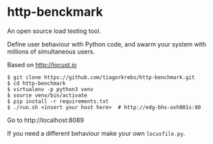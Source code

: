 # http-benckmark

An open source load testing tool.

Define user behaviour with Python code, and swarm your system with millions of simultaneous users.

Based on http://locust.io

```console
$ git clone https://github.com/tiagorkrebs/http-benchmark.git
$ cd http-benchmark
$ virtualenv -p python3 venv
$ source venv/bin/activate
$ pip install -r requirements.txt
$ ./run.sh <insert your host here>  # http://edg-bhs-ovh001s:80
```

Go to http://localhost:8089

If you need a different behaviour make your own `locusfile.py`.

